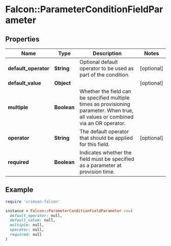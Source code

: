 # Falcon::ParameterConditionFieldParameter

## Properties

| Name | Type | Description | Notes |
| ---- | ---- | ----------- | ----- |
| **default_operator** | **String** | Optional default operator to be used as part of the condition | [optional] |
| **default_value** | **Object** |  | [optional] |
| **multiple** | **Boolean** | Whether the field can be specified multiple times as provisioning parameter. When true, all values or combined via an OR operator. |  |
| **operator** | **String** | The default operator that should be applied for this field. | [optional] |
| **required** | **Boolean** | Indicates whether the field must be specified as a parameter at provision time. |  |

## Example

```ruby
require 'crimson-falcon'

instance = Falcon::ParameterConditionFieldParameter.new(
  default_operator: null,
  default_value: null,
  multiple: null,
  operator: null,
  required: null
)
```

